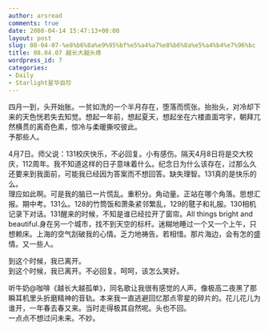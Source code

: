 ```yaml
---
author: arsread
comments: true
date: 2008-04-14 15:47:13+00:00
layout: post
slug: 08-04-07-%e8%b6%8a%e9%95%bf%e5%a4%a7%e8%b6%8a%e5%a4%b4%e7%96%bc
title: 08.04.07 越长大越头疼
wordpress_id: 7
categories:
- Daily
- Starlight星华自珍
---
```


四月一到，头开始胀。一贫如洗的一个半月存在，堕落而慌张。抬抬头，对冷却下来的天色恍若失去知觉。想起一年前，想起夏天，想起坐在六楼直面宆宇，朝拜兀然横贯的离奇色素，惊冷与柔暖撕咬彼此。  
予那些人。  
  
4月7日。师父说：131校庆快乐，不必回复。小有感伤。隔天4月8日将是交大校庆，112周年。我不知道这样的日子意味着什么。纪念日为什么该存在，过那么久还要来到我面前，可能我已经因为答案而不想回答。缺失理智。131真的是快乐的么。  
理应如此啊。可是我的脑已一片慌乱。重积分。角动量。正站在哪个角落。思想汇报。期中考。131么。128的竹筒饭和萧条紧邻繁乱，129的毽子和礼服。130相机记录下对话。131醒来的时候，不知是谁已经拉开了窗帘。All things bright and beautiful.身在另一个城市，找不到天空的标杆。迷糊地睡过一个又一个上午，只想赖床。上海的空气刮破我的心情。乏力地祷告。若相惜。那片海边，会有怎的盛情。又一些人。  
<!--more-->
到这个时候，我已离开。  
到这个时候，我已离开。不必回复。呵呵，该怎么笑好。  
  
听牛奶@咖啡《越长大越孤单》，同名歌让我很有感觉的人声。像极高二夜黑了那瞬耳机里头折磨精神的音轨。本来我一直逃避回忆那点零星的碎片的。花儿花儿为谁开，一年春去春又来。当时走得极其自然呢。头也不回。  
一点点不想过问未来。不妙。
